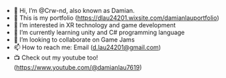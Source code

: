 - 👋 Hi, I’m @Crw-nd, also known as Damian.
- 📑 This is my portfolio (https://dlau24201.wixsite.com/damianlauportfolio)
- 👀 I’m interested in XR technology and game development
- 🌱 I’m currently learning unity and C# programming language
- 💞️ I’m looking to collaborate on Game Jams
- 📫 How to reach me: Email (d.lau24201@gmail.com)
- 📺 Check out my youtube too! (https://www.youtube.com/@damianlau7619)

<!---
Crw-nd/Crw-nd is a ✨ special ✨ repository because its `README.md` (this file) appears on your GitHub profile.
You can click the Preview link to take a look at your changes.
--->
